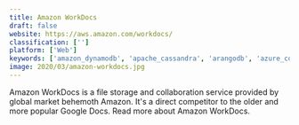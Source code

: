 ```yaml
---
title: Amazon WorkDocs
draft: false 
website: https://aws.amazon.com/workdocs/
classification: ['']
platform: ['Web']
keywords: ['amazon_dynamodb', 'apache_cassandra', 'arangodb', 'azure_cosmos_db', 'box', 'cassandra', 'couchbase', 'couchdb', 'dropbox', 'dynamodb', 'google_drive', 'mariadb', 'orientdb', 'raven_db', 'redis', 'redis_enterprise', 'rethinkdb', 'spideroak', 'owncloud', 'pcloud']
image: 2020/03/amazon-workdocs.jpg
---
```

Amazon WorkDocs is a file storage and collaboration service provided by global market behemoth Amazon. It's a direct competitor to the older and more popular Google Docs. Read more about Amazon WorkDocs.